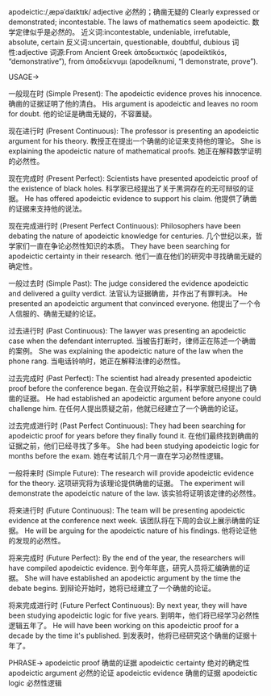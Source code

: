 apodeictic:/ˌæpəˈdaɪktɪk/
adjective
必然的；确凿无疑的
Clearly expressed or demonstrated; incontestable.
The laws of mathematics seem apodeictic. 数学定律似乎是必然的。
近义词:incontestable, undeniable, irrefutable, absolute, certain
反义词:uncertain, questionable, doubtful, dubious
词性:adjective
词源:From Ancient Greek ἀποδεικτικός (apodeiktikós, “demonstrative”), from ἀποδείκνυμι (apodeíknumi, “I demonstrate, prove”).

USAGE->

一般现在时 (Simple Present):
The apodeictic evidence proves his innocence.  确凿的证据证明了他的清白。
His argument is apodeictic and leaves no room for doubt. 他的论证是确凿无疑的，不容置疑。


现在进行时 (Present Continuous):
The professor is presenting an apodeictic argument for his theory. 教授正在提出一个确凿的论证来支持他的理论。
She is explaining the apodeictic nature of mathematical proofs.  她正在解释数学证明的必然性。


现在完成时 (Present Perfect):
Scientists have presented apodeictic proof of the existence of black holes. 科学家已经提出了关于黑洞存在的无可辩驳的证据。
He has offered apodeictic evidence to support his claim. 他提供了确凿的证据来支持他的说法。


现在完成进行时 (Present Perfect Continuous):
Philosophers have been debating the nature of apodeictic knowledge for centuries.  几个世纪以来，哲学家们一直在争论必然性知识的本质。
They have been searching for apodeictic certainty in their research.  他们一直在他们的研究中寻找确凿无疑的确定性。


一般过去时 (Simple Past):
The judge considered the evidence apodeictic and delivered a guilty verdict. 法官认为证据确凿，并作出了有罪判决。
He presented an apodeictic argument that convinced everyone. 他提出了一个令人信服的、确凿无疑的论证。


过去进行时 (Past Continuous):
The lawyer was presenting an apodeictic case when the defendant interrupted. 当被告打断时，律师正在陈述一个确凿的案例。
She was explaining the apodeictic nature of the law when the phone rang. 当电话铃响时，她正在解释法律的必然性。


过去完成时 (Past Perfect):
The scientist had already presented apodeictic proof before the conference began. 在会议开始之前，科学家就已经提出了确凿的证据。
He had established an apodeictic argument before anyone could challenge him. 在任何人提出质疑之前，他就已经建立了一个确凿的论证。


过去完成进行时 (Past Perfect Continuous):
They had been searching for apodeictic proof for years before they finally found it. 在他们最终找到确凿的证据之前，他们已经寻找了多年。
She had been studying apodeictic logic for months before the exam. 她在考试前几个月一直在学习必然性逻辑。


一般将来时 (Simple Future):
The research will provide apodeictic evidence for the theory.  这项研究将为该理论提供确凿的证据。
The experiment will demonstrate the apodeictic nature of the law.  该实验将证明该定律的必然性。


将来进行时 (Future Continuous):
The team will be presenting apodeictic evidence at the conference next week.  该团队将在下周的会议上展示确凿的证据。
He will be arguing for the apodeictic nature of his findings. 他将论证他的发现的必然性。


将来完成时 (Future Perfect):
By the end of the year, the researchers will have compiled apodeictic evidence. 到今年年底，研究人员将汇编确凿的证据。
She will have established an apodeictic argument by the time the debate begins. 到辩论开始时，她将已经建立了一个确凿的论证。


将来完成进行时 (Future Perfect Continuous):
By next year, they will have been studying apodeictic logic for five years. 到明年，他们将已经学习必然性逻辑五年了。
He will have been working on this apodeictic proof for a decade by the time it's published. 到发表时，他将已经研究这个确凿的证据十年了。


PHRASE->
apodeictic proof  确凿的证据
apodeictic certainty  绝对的确定性
apodeictic argument  必然的论证
apodeictic evidence  确凿的证据
apodeictic logic  必然性逻辑
